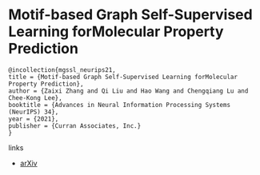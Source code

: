 # Motif-based Graph Self-Supervised Learning forMolecular Property Prediction

```
@incollection{mgssl_neurips21,
title = {Motif-based Graph Self-Supervised Learning forMolecular Property Prediction},
author = {Zaixi Zhang and Qi Liu and Hao Wang and Chengqiang Lu and Chee-Kong Lee},
booktitle = {Advances in Neural Information Processing Systems (NeurIPS) 34},
year = {2021},
publisher = {Curran Associates, Inc.}
}
```

links
- [arXiv](https://arxiv.org/abs/2110.00987)

